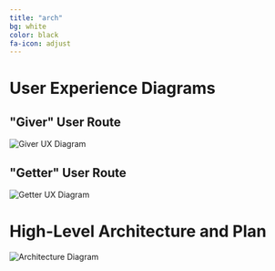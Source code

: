```yaml
---
title: "arch"
bg: white
color: black
fa-icon: adjust
---
```


# User Experience Diagrams

## "Giver" User Route

![Giver UX Diagram](/img/giver.png)



## "Getter" User Route

![Getter UX Diagram](/img/getter.png)



# High-Level Architecture and Plan

![Architecture Diagram](/img/archi.png)
